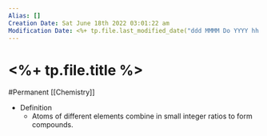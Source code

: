 ```yaml
---
Alias: []
Creation Date: Sat June 18th 2022 03:01:22 am 
Modification Date: <%+ tp.file.last_modified_date("ddd MMMM Do YYYY hh:mm:ss a") %>
---
```

# <%+ tp.file.title %>
#Permanent [[Chemistry]]

- Definition
	- Atoms of different elements combine in small integer ratios to form compounds.